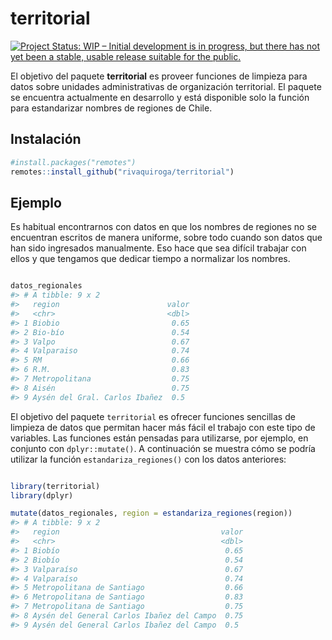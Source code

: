 
<!-- README.md is generated from README.Rmd. Please edit that file -->

# territorial

<!-- badges: start -->

[![Project Status: WIP – Initial development is in progress, but there
has not yet been a stable, usable release suitable for the
public.](https://www.repostatus.org/badges/latest/wip.svg)](https://www.repostatus.org/#wip)

<!-- badges: end -->

El objetivo del paquete **territorial** es proveer funciones de limpieza
para datos sobre unidades administrativas de organización territorial.
El paquete se encuentra actualmente en desarrollo y está disponible solo
la función para estandarizar nombres de regiones de Chile.

## Instalación

``` r
#install.packages("remotes")
remotes::install_github("rivaquiroga/territorial")
```

## Ejemplo

Es habitual encontrarnos con datos en que los nombres de regiones no se
encuentran escritos de manera uniforme, sobre todo cuando son datos que
han sido ingresados manualmente. Eso hace que sea difícil trabajar con
ellos y que tengamos que dedicar tiempo a normalizar los nombres.

``` r

datos_regionales
#> # A tibble: 9 x 2
#>   region                        valor
#>   <chr>                         <dbl>
#> 1 Biobio                         0.65
#> 2 Bio-bío                        0.54
#> 3 Valpo                          0.67
#> 4 Valparaiso                     0.74
#> 5 RM                             0.66
#> 6 R.M.                           0.83
#> 7 Metropolitana                  0.75
#> 8 Aisén                          0.75
#> 9 Aysén del Gral. Carlos Ibañez  0.5
```

El objetivo del paquete `territorial` es ofrecer funciones sencillas de
limpieza de datos que permitan hacer más fácil el trabajo con este tipo
de variables. Las funciones están pensadas para utilizarse, por ejemplo,
en conjunto con `dplyr::mutate()`. A continuación se muestra cómo se
podría utilizar la función `estandariza_regiones()` con los datos
anteriores:

``` r

library(territorial)
library(dplyr)

mutate(datos_regionales, region = estandariza_regiones(region))
#> # A tibble: 9 x 2
#>   region                                    valor
#>   <chr>                                     <dbl>
#> 1 Biobío                                     0.65
#> 2 Biobío                                     0.54
#> 3 Valparaíso                                 0.67
#> 4 Valparaíso                                 0.74
#> 5 Metropolitana de Santiago                  0.66
#> 6 Metropolitana de Santiago                  0.83
#> 7 Metropolitana de Santiago                  0.75
#> 8 Aysén del General Carlos Ibañez del Campo  0.75
#> 9 Aysén del General Carlos Ibañez del Campo  0.5
```
